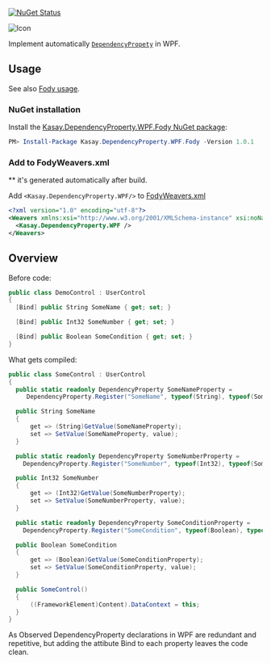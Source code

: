 [![NuGet Status](http://img.shields.io/nuget/v/PropertyChanged.Fody.svg?style=flat&max-age=86400)](https://www.nuget.org/packages/Kasay.DependencyProperty.WPF.Fody/)

![Icon](https://raw.githubusercontent.com/robinzevallos/Kasay.DependencyProperty.WPF.Fody/master/kasay_icon.png)
      
Implement automatically [`DependencyPropety`](https://docs.microsoft.com/en-us/dotnet/framework/wpf/advanced/how-to-implement-a-dependency-property) in WPF.

## Usage

See also [Fody usage](https://github.com/Fody/Fody#usage).

### NuGet installation

Install the [Kasay.DependencyProperty.WPF.Fody NuGet package](https://www.nuget.org/packages/Kasay.DependencyProperty.WPF.Fody/):

```powershell
PM> Install-Package Kasay.DependencyProperty.WPF.Fody -Version 1.0.1	
```
### Add to FodyWeavers.xml
** it's generated automatically after build.

Add `<Kasay.DependencyProperty.WPF/>` to [FodyWeavers.xml](https://github.com/Fody/Fody#add-fodyweaversxml)

```xml
<?xml version="1.0" encoding="utf-8"?>
<Weavers xmlns:xsi="http://www.w3.org/2001/XMLSchema-instance" xsi:noNamespaceSchemaLocation="FodyWeavers.xsd">
  <Kasay.DependencyProperty.WPF />
</Weavers>
```

## Overview

Before code:

```csharp
public class DemoControl : UserControl
{
  [Bind] public String SomeName { get; set; }

  [Bind] public Int32 SomeNumber { get; set; }

  [Bind] public Boolean SomeCondition { get; set; }
}
```

What gets compiled:

```csharp
public class SomeControl : UserControl
{
  public static readonly DependencyProperty SomeNameProperty =
     DependencyProperty.Register("SomeName", typeof(String), typeof(SomeControl));

  public String SomeName
  {
      get => (String)GetValue(SomeNameProperty);
      set => SetValue(SomeNameProperty, value);
  }

  public static readonly DependencyProperty SomeNumberProperty =
    DependencyProperty.Register("SomeNumber", typeof(Int32), typeof(SomeControl));

  public Int32 SomeNumber
  {
      get => (Int32)GetValue(SomeNumberProperty);
      set => SetValue(SomeNumberProperty, value);
  }

  public static readonly DependencyProperty SomeConditionProperty =
    DependencyProperty.Register("SomeCondition", typeof(Boolean), typeof(SomeControl));

  public Boolean SomeCondition
  {
      get => (Boolean)GetValue(SomeConditionProperty);
      set => SetValue(SomeConditionProperty, value);
  }

  public SomeControl()
  {
      ((FrameworkElement)Content).DataContext = this;
  }
}
```
As Observed DependencyProperty declarations in WPF are redundant and repetitive, but adding the attibute Bind to each property leaves the code clean.
